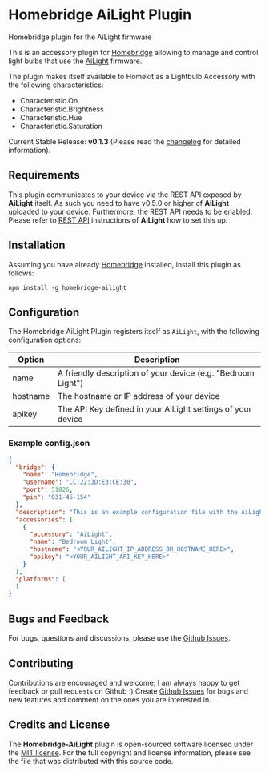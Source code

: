 # Homebridge AiLight Plugin
Homebridge plugin for the AiLight firmware

This is an accessory plugin for [Homebridge](https://github.com/nfarina/homebridge) allowing to manage and control
light bulbs that use the [AiLight](https://github.com/stelgenhof/AiLight) firmware. 

The plugin makes itself available to Homekit as a Lightbulb Accessory with the following characteristics:
- Characteristic.On
- Characteristic.Brightness
- Characteristic.Hue
- Characteristic.Saturation

Current Stable Release: **v0.1.3** (Please read the [changelog](https://github.com/stelgenhof/homebridge-ailight/CHANGELOG.md) for detailed information).

## Requirements
This plugin communicates to your device via the REST API exposed by **AiLight** itself. As such you need to have v0.5.0 or higher of **AiLight** uploaded to your device. Furthermore, the REST API needs to be enabled. Please refer to [REST API](https://github.com/stelgenhof/AiLight/wiki/REST-API) instructions of **AiLight** how to set this up.

## Installation
Assuming you have already [Homebridge](https://github.com/nfarina/homebridge) installed, install this plugin as follows:

```npm install -g homebridge-ailight```

## Configuration
The Homebridge AiLight Plugin registers itself as `AiLight`, with the following configuration options:

| Option   | Description   |
| -------- | --------- |
| name     | A friendly description of your device (e.g. "Bedroom Light") |
| hostname | The hostname or IP address of your device      |
| apikey   | The API Key defined in your AiLight settings of your device      |

### Example config.json

```json
{
  "bridge": {
    "name": "Homebridge",
    "username": "CC:22:3D:E3:CE:30",
    "port": 51826,
    "pin": "031-45-154"
  },
  "description": "This is an example configuration file with the AiLight plugin added.",
  "accessories": [
    {
      "accessory": "AiLight",
      "name": "Bedroom Light",
      "hostname": "<YOUR_AILIGHT_IP_ADDRESS_OR_HOSTNAME_HERE>",
      "apikey": "<YOUR_AILIGHT_API_KEY_HERE>"
    }
  ],
  "platforms": [
  ]
}
```

## Bugs and Feedback
For bugs, questions and discussions, please use the [Github Issues](https://github.com/stelgenhof/homebridge-ailight/issues).

## Contributing
Contributions are encouraged and welcome; I am always happy to get feedback or pull requests on Github :) Create [Github Issues](https://github.com/stelgenhof/homebridge-ailight/issues) for bugs and new features and comment on the ones you are interested in.

## Credits and License
The **Homebridge-AiLight** plugin is open-sourced software licensed under the [MIT license](http://opensource.org/licenses/MIT). For the full copyright and license information, please see the <license> file that was distributed with this source code.</license>

